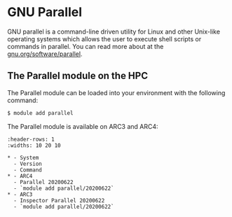 # GNU Parallel

GNU parallel is a command-line driven utility for Linux and other Unix-like operating systems which allows the user to execute shell scripts or commands in parallel. You can read more about at the [gnu.org/software/parallel](https://www.gnu.org/software/parallel/).

## The Parallel module on the HPC

The Parallel module can be loaded into your environment with the following command:

```bash
$ module add parallel
```

The Parallel module is available on ARC3 and ARC4:

```{list-table}
:header-rows: 1
:widths: 10 20 10

* - System
  - Version
  - Command
* - ARC4
  - Parallel 20200622
  - `module add parallel/20200622`
* - ARC3
  - Inspector Parallel 20200622
  - `module add parallel/20200622`
```
